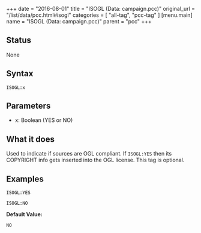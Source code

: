 +++
date = "2016-08-01"
title = "ISOGL (Data: campaign.pcc)"
original_url = "/list/data/pcc.html#isogl"
categories = [ "all-tag", "pcc-tag" ]
[menu.main]
    name = "ISOGL (Data: campaign.pcc)"
    parent = "pcc"
+++

## Status

None

## Syntax

`ISOGL:x`

## Parameters

-   x: Boolean (YES or NO)



What it does
------------

Used to indicate if sources are OGL compliant. If `ISOGL:YES` then its
COPYRIGHT info gets inserted into the OGL license. This tag is optional.

Examples
--------

`ISOGL:YES`

`ISOGL:NO`

**Default Value:**

`NO`


